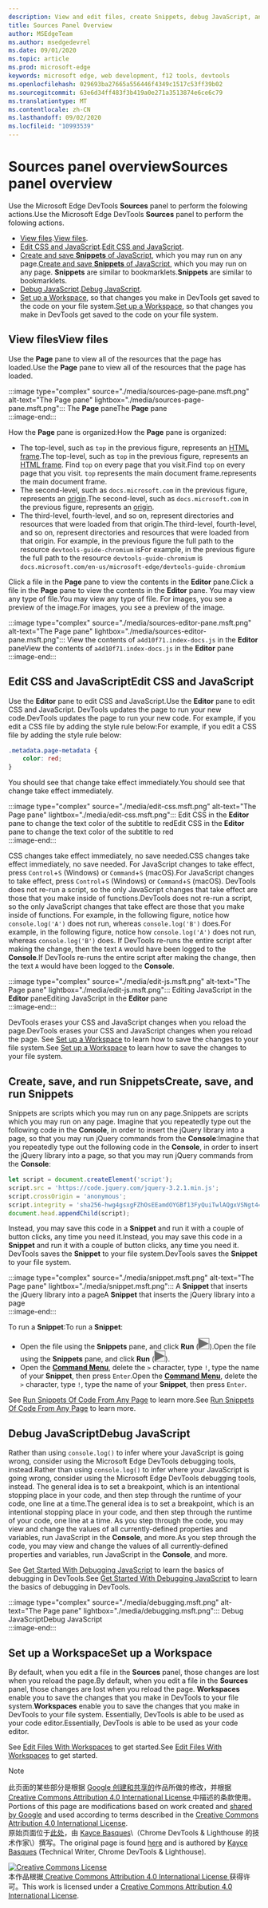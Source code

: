 ```yaml
---
description: View and edit files, create Snippets, debug JavaScript, and set up Workspaces in the Sources panel of Microsoft Edge DevTools.
title: Sources Panel Overview
author: MSEdgeTeam
ms.author: msedgedevrel
ms.date: 09/01/2020
ms.topic: article
ms.prod: microsoft-edge
keywords: microsoft edge, web development, f12 tools, devtools
ms.openlocfilehash: 029693ba27665a556446f4349c1517c53ff39b02
ms.sourcegitcommit: 63e6d34ff483f3b419a0e271a3513874e6ce6c79
ms.translationtype: MT
ms.contentlocale: zh-CN
ms.lasthandoff: 09/02/2020
ms.locfileid: "10993539"
---
```

<!-- Copyright Kayce Basques 

   Licensed under the Apache License, Version 2.0 (the "License");
   you may not use this file except in compliance with the License.
   You may obtain a copy of the License at

       https://www.apache.org/licenses/LICENSE-2.0

   Unless required by applicable law or agreed to in writing, software
   distributed under the License is distributed on an "AS IS" BASIS,
   WITHOUT WARRANTIES OR CONDITIONS OF ANY KIND, either express or implied.
   See the License for the specific language governing permissions and
   limitations under the License.  -->







# <span data-ttu-id="02626-104">Sources panel overview</span><span class="sxs-lookup"><span data-stu-id="02626-104">Sources panel overview</span></span> 



<span data-ttu-id="02626-105">Use the Microsoft Edge DevTools **Sources** panel to perform the folowing actions.</span><span class="sxs-lookup"><span data-stu-id="02626-105">Use the Microsoft Edge DevTools **Sources** panel to perform the folowing actions.</span></span>  

*   <span data-ttu-id="02626-106">[View files](#view-files).</span><span class="sxs-lookup"><span data-stu-id="02626-106">[View files](#view-files).</span></span>  
*   <span data-ttu-id="02626-107">[Edit CSS and JavaScript](#edit-css-and-javascript).</span><span class="sxs-lookup"><span data-stu-id="02626-107">[Edit CSS and JavaScript](#edit-css-and-javascript).</span></span>  
*   <span data-ttu-id="02626-108">[Create and save **Snippets** of JavaScript](#create-save-and-run-snippets), which you may run on any page.</span><span class="sxs-lookup"><span data-stu-id="02626-108">[Create and save **Snippets** of JavaScript](#create-save-and-run-snippets), which you may run on any page.</span></span>  <span data-ttu-id="02626-109">**Snippets** are similar to bookmarklets.</span><span class="sxs-lookup"><span data-stu-id="02626-109">**Snippets** are similar to bookmarklets.</span></span>  
*   <span data-ttu-id="02626-110">[Debug JavaScript](#debug-javascript).</span><span class="sxs-lookup"><span data-stu-id="02626-110">[Debug JavaScript](#debug-javascript).</span></span>  
*   <span data-ttu-id="02626-111">[Set up a Workspace](#set-up-a-workspace), so that changes you make in DevTools get saved to the code on your file system.</span><span class="sxs-lookup"><span data-stu-id="02626-111">[Set up a Workspace](#set-up-a-workspace), so that changes you make in DevTools get saved to the code on your file system.</span></span>  
    
## <span data-ttu-id="02626-112">View files</span><span class="sxs-lookup"><span data-stu-id="02626-112">View files</span></span> 

<span data-ttu-id="02626-113">Use the **Page** pane to view all of the resources that the page has loaded.</span><span class="sxs-lookup"><span data-stu-id="02626-113">Use the **Page** pane to view all of the resources that the page has loaded.</span></span>

:::image type="complex" source="./media/sources-page-pane.msft.png" alt-text="The Page pane" lightbox="./media/sources-page-pane.msft.png":::
   <span data-ttu-id="02626-115">The **Page** pane</span><span class="sxs-lookup"><span data-stu-id="02626-115">The **Page** pane</span></span>  
:::image-end:::  

<span data-ttu-id="02626-116">How the **Page** pane is organized:</span><span class="sxs-lookup"><span data-stu-id="02626-116">How the **Page** pane is organized:</span></span>  
*   <span data-ttu-id="02626-117">The top-level, such as `top` in the previous figure, represents an [HTML frame][W3CHtml4Frames].</span><span class="sxs-lookup"><span data-stu-id="02626-117">The top-level, such as `top` in the previous figure, represents an [HTML frame][W3CHtml4Frames].</span></span>  <span data-ttu-id="02626-118">Find `top` on every page that you visit.</span><span class="sxs-lookup"><span data-stu-id="02626-118">Find `top` on every page that you visit.</span></span>  `top` <span data-ttu-id="02626-119">represents the main document frame.</span><span class="sxs-lookup"><span data-stu-id="02626-119">represents the main document frame.</span></span>  
*   <span data-ttu-id="02626-120">The second-level, such as `docs.microsoft.com` in the previous figure, represents an [origin][HtmlstandardOrigin].</span><span class="sxs-lookup"><span data-stu-id="02626-120">The second-level, such as `docs.microsoft.com` in the previous figure, represents an [origin][HtmlstandardOrigin].</span></span>  
*   <span data-ttu-id="02626-121">The third-level, fourth-level, and so on, represent directories and resources that were loaded from that origin.</span><span class="sxs-lookup"><span data-stu-id="02626-121">The third-level, fourth-level, and so on, represent directories and resources that were loaded from that origin.</span></span>  <span data-ttu-id="02626-122">For example, in the previous figure the full path to the resource `devtools-guide-chromium` is</span><span class="sxs-lookup"><span data-stu-id="02626-122">For example, in the previous figure the full path to the resource `devtools-guide-chromium` is</span></span> `docs.microsoft.com/en-us/microsoft-edge/devtools-guide-chromium`  
    
<span data-ttu-id="02626-123">Click a file in the **Page** pane to view the contents in the **Editor** pane.</span><span class="sxs-lookup"><span data-stu-id="02626-123">Click a file in the **Page** pane to view the contents in the **Editor** pane.</span></span>  <span data-ttu-id="02626-124">You may view any type of file.</span><span class="sxs-lookup"><span data-stu-id="02626-124">You may view any type of file.</span></span>  <span data-ttu-id="02626-125">For images, you see a preview of the image.</span><span class="sxs-lookup"><span data-stu-id="02626-125">For images, you see a preview of the image.</span></span>  

:::image type="complex" source="./media/sources-editor-pane.msft.png" alt-text="The Page pane" lightbox="./media/sources-editor-pane.msft.png":::
   <span data-ttu-id="02626-127">View the contents of `a4d10f71.index-docs.js` in the **Editor** pane</span><span class="sxs-lookup"><span data-stu-id="02626-127">View the contents of `a4d10f71.index-docs.js` in the **Editor** pane</span></span>  
:::image-end:::  

## <span data-ttu-id="02626-128">Edit CSS and JavaScript</span><span class="sxs-lookup"><span data-stu-id="02626-128">Edit CSS and JavaScript</span></span> 

<span data-ttu-id="02626-129">Use the **Editor** pane to edit CSS and JavaScript.</span><span class="sxs-lookup"><span data-stu-id="02626-129">Use the **Editor** pane to edit CSS and JavaScript.</span></span>  <span data-ttu-id="02626-130">DevTools updates the page to run your new code.</span><span class="sxs-lookup"><span data-stu-id="02626-130">DevTools updates the page to run your new code.</span></span>  <span data-ttu-id="02626-131">For example, if you edit a CSS file by adding the style rule below:</span><span class="sxs-lookup"><span data-stu-id="02626-131">For example, if you edit a CSS file by adding the style rule below:</span></span>

```css
.metadata.page-metadata {
    color: red;
}
```

<span data-ttu-id="02626-132">You should see that change take effect immediately.</span><span class="sxs-lookup"><span data-stu-id="02626-132">You should see that change take effect immediately.</span></span>

:::image type="complex" source="./media/edit-css.msft.png" alt-text="The Page pane" lightbox="./media/edit-css.msft.png":::
   <span data-ttu-id="02626-134">Edit CSS in the **Editor** pane to change the text color of the subtitle to red</span><span class="sxs-lookup"><span data-stu-id="02626-134">Edit CSS in the **Editor** pane to change the text color of the subtitle to red</span></span>  
:::image-end:::  

<span data-ttu-id="02626-135">CSS changes take effect immediately, no save needed.</span><span class="sxs-lookup"><span data-stu-id="02626-135">CSS changes take effect immediately, no save needed.</span></span>  <span data-ttu-id="02626-136">For JavaScript changes to take effect, press `Control`+`S` \(Windows\) or `Command`+`S` \(macOS\).</span><span class="sxs-lookup"><span data-stu-id="02626-136">For JavaScript changes to take effect, press `Control`+`S` \(Windows\) or `Command`+`S` \(macOS\).</span></span>  <span data-ttu-id="02626-137">DevTools does not re-run a script, so the only JavaScript changes that take effect are those that you make inside of functions.</span><span class="sxs-lookup"><span data-stu-id="02626-137">DevTools does not re-run a script, so the only JavaScript changes that take effect are those that you make inside of functions.</span></span>  <span data-ttu-id="02626-138">For example, in the following figure, notice how `console.log('A')` does not run, whereas `console.log('B')` does.</span><span class="sxs-lookup"><span data-stu-id="02626-138">For example, in the following figure, notice how `console.log('A')` does not run, whereas `console.log('B')` does.</span></span>  <span data-ttu-id="02626-139">If DevTools re-runs the entire script after making the change, then the text `A` would have been logged to the **Console**.</span><span class="sxs-lookup"><span data-stu-id="02626-139">If DevTools re-runs the entire script after making the change, then the text `A` would have been logged to the **Console**.</span></span>  

:::image type="complex" source="./media/edit-js.msft.png" alt-text="The Page pane" lightbox="./media/edit-js.msft.png":::
   <span data-ttu-id="02626-141">Editing JavaScript in the **Editor** pane</span><span class="sxs-lookup"><span data-stu-id="02626-141">Editing JavaScript in the **Editor** pane</span></span>  
:::image-end:::  

<span data-ttu-id="02626-142">DevTools erases your CSS and JavaScript changes when you reload the page.</span><span class="sxs-lookup"><span data-stu-id="02626-142">DevTools erases your CSS and JavaScript changes when you reload the page.</span></span>  <span data-ttu-id="02626-143">See [Set up a Workspace](#set-up-a-workspace) to learn how to save the changes to your file system.</span><span class="sxs-lookup"><span data-stu-id="02626-143">See [Set up a Workspace](#set-up-a-workspace) to learn how to save the changes to your file system.</span></span>  

## <span data-ttu-id="02626-144">Create, save, and run Snippets</span><span class="sxs-lookup"><span data-stu-id="02626-144">Create, save, and run Snippets</span></span> 

<span data-ttu-id="02626-145">Snippets are scripts which you may run on any page.</span><span class="sxs-lookup"><span data-stu-id="02626-145">Snippets are scripts which you may run on any page.</span></span>  <span data-ttu-id="02626-146">Imagine that you repeatedly type out the following code in the **Console**, in order to insert the jQuery library into a page, so that you may run jQuery commands from the **Console**:</span><span class="sxs-lookup"><span data-stu-id="02626-146">Imagine that you repeatedly type out the following code in the **Console**, in order to insert the jQuery library into a page, so that you may run jQuery commands from the **Console**:</span></span>  

```javascript
let script = document.createElement('script');
script.src = 'https://code.jquery.com/jquery-3.2.1.min.js';
script.crossOrigin = 'anonymous';
script.integrity = 'sha256-hwg4gsxgFZhOsEEamdOYGBf13FyQuiTwlAQgxVSNgt4=';
document.head.appendChild(script);
```  

<span data-ttu-id="02626-147">Instead, you may save this code in a **Snippet** and run it with a couple of button clicks, any time you need it.</span><span class="sxs-lookup"><span data-stu-id="02626-147">Instead, you may save this code in a **Snippet** and run it with a couple of button clicks, any time you need it.</span></span>  <span data-ttu-id="02626-148">DevTools saves the **Snippet** to your file system.</span><span class="sxs-lookup"><span data-stu-id="02626-148">DevTools saves the **Snippet** to your file system.</span></span>  

:::image type="complex" source="./media/snippet.msft.png" alt-text="The Page pane" lightbox="./media/snippet.msft.png":::
   <span data-ttu-id="02626-150">A **Snippet** that inserts the jQuery library into a page</span><span class="sxs-lookup"><span data-stu-id="02626-150">A **Snippet** that inserts the jQuery library into a page</span></span>  
:::image-end:::  

<span data-ttu-id="02626-151">To run a **Snippet**:</span><span class="sxs-lookup"><span data-stu-id="02626-151">To run a **Snippet**:</span></span>

*   <span data-ttu-id="02626-152">Open the file using the **Snippets** pane, and click **Run** \(![The Run button][ImageRunIcon]\).</span><span class="sxs-lookup"><span data-stu-id="02626-152">Open the file using the **Snippets** pane, and click **Run** \(![The Run button][ImageRunIcon]\).</span></span>  
*   <span data-ttu-id="02626-153">Open the **[Command Menu][DevtoolsGuideChromiumCommandMenuIndex]**, delete the `>` character, type `!`, type the name of your **Snippet**, then press `Enter`.</span><span class="sxs-lookup"><span data-stu-id="02626-153">Open the **[Command Menu][DevtoolsGuideChromiumCommandMenuIndex]**, delete the `>` character, type `!`, type the name of your **Snippet**, then press `Enter`.</span></span>  
    
<span data-ttu-id="02626-154">See [Run Snippets Of Code From Any Page][DevtoolsGuideChromiumJavascriptSnippets] to learn more.</span><span class="sxs-lookup"><span data-stu-id="02626-154">See [Run Snippets Of Code From Any Page][DevtoolsGuideChromiumJavascriptSnippets] to learn more.</span></span>

## <span data-ttu-id="02626-155">Debug JavaScript</span><span class="sxs-lookup"><span data-stu-id="02626-155">Debug JavaScript</span></span> 

<span data-ttu-id="02626-156">Rather than using `console.log()` to infer where your JavaScript is going wrong, consider using the Microsoft Edge DevTools debugging tools, instead.</span><span class="sxs-lookup"><span data-stu-id="02626-156">Rather than using `console.log()` to infer where your JavaScript is going wrong, consider using the Microsoft Edge DevTools debugging tools, instead.</span></span>  <span data-ttu-id="02626-157">The general idea is to set a breakpoint, which is an intentional stopping place in your code, and then step through the runtime of your code, one line at a time.</span><span class="sxs-lookup"><span data-stu-id="02626-157">The general idea is to set a breakpoint, which is an intentional stopping place in your code, and then step through the runtime of your code, one line at a time.</span></span>  <span data-ttu-id="02626-158">As you step through the code, you may view and change the values of all currently-defined properties and variables, run JavaScript in the **Console**, and more.</span><span class="sxs-lookup"><span data-stu-id="02626-158">As you step through the code, you may view and change the values of all currently-defined properties and variables, run JavaScript in the **Console**, and more.</span></span>

<span data-ttu-id="02626-159">See [Get Started With Debugging JavaScript][DevtoolsGuideChromiumJavascriptIndex] to learn the basics of debugging in DevTools.</span><span class="sxs-lookup"><span data-stu-id="02626-159">See [Get Started With Debugging JavaScript][DevtoolsGuideChromiumJavascriptIndex] to learn the basics of debugging in DevTools.</span></span>

:::image type="complex" source="./media/debugging.msft.png" alt-text="The Page pane" lightbox="./media/debugging.msft.png":::
   <span data-ttu-id="02626-161">Debug JavaScript</span><span class="sxs-lookup"><span data-stu-id="02626-161">Debug JavaScript</span></span>  
:::image-end:::  

## <span data-ttu-id="02626-162">Set up a Workspace</span><span class="sxs-lookup"><span data-stu-id="02626-162">Set up a Workspace</span></span> 

<span data-ttu-id="02626-163">By default, when you edit a file in the **Sources** panel, those changes are lost when you reload the page.</span><span class="sxs-lookup"><span data-stu-id="02626-163">By default, when you edit a file in the **Sources** panel, those changes are lost when you reload the page.</span></span>  <span data-ttu-id="02626-164">**Workspaces** enable you to save the changes that you make in DevTools to your file system.</span><span class="sxs-lookup"><span data-stu-id="02626-164">**Workspaces** enable you to save the changes that you make in DevTools to your file system.</span></span>  <span data-ttu-id="02626-165">Essentially, DevTools is able to be used as your code editor.</span><span class="sxs-lookup"><span data-stu-id="02626-165">Essentially, DevTools is able to be used as your code editor.</span></span>

<span data-ttu-id="02626-166">See [Edit Files With Workspaces][DevtoolsGuideChromiumWorkspacesIndex] to get started.</span><span class="sxs-lookup"><span data-stu-id="02626-166">See [Edit Files With Workspaces][DevtoolsGuideChromiumWorkspacesIndex] to get started.</span></span>

<!--  
 


-->  

<!-- image links -->  

[ImageRunIcon]: ./media/run-snippet-icon.msft.png  

<!-- links -->  

[DevtoolsGuideChromiumCommandMenuIndex]: ./command-menu/index.md "Run Commands With The Microsoft Edge DevTools Command Menu"  
[DevtoolsGuideChromiumJavascriptIndex]: ./javascript/index.md "Get Started with Debugging JavaScript in Microsoft Edge DevTools"  
[DevtoolsGuideChromiumJavascriptSnippets]: ./javascript/snippets.md "Run Snippets Of JavaScript On Any Page With Microsoft Edge DevTools"  
[DevtoolsGuideChromiumWorkspacesIndex]: ./workspaces/index.md "Edit Files With Workspaces"  

[HtmlstandardOrigin]: https://html.spec.whatwg.org/multipage/origin.html#origin "Origin - HTML Standard"  

[W3CHtml4Frames]: https://w3.org/TR/html401/present/frames.html "Frames | W3C"  

> [!NOTE]
> <span data-ttu-id="02626-173">此页面的某些部分是根据 [Google 创建和共享的][GoogleSitePolicies]作品所做的修改，并根据[ Creative Commons Attribution 4.0 International License ][CCA4IL]中描述的条款使用。</span><span class="sxs-lookup"><span data-stu-id="02626-173">Portions of this page are modifications based on work created and [shared by Google][GoogleSitePolicies] and used according to terms described in the [Creative Commons Attribution 4.0 International License][CCA4IL].</span></span>  
> <span data-ttu-id="02626-174">原始页面位于[此处](https://developers.google.com/web/tools/chrome-devtools/sources)，由 [Kayce Basques][KayceBasques]\（Chrome DevTools \& Lighthouse 的技术作家\）撰写。</span><span class="sxs-lookup"><span data-stu-id="02626-174">The original page is found [here](https://developers.google.com/web/tools/chrome-devtools/sources) and is authored by [Kayce Basques][KayceBasques] \(Technical Writer, Chrome DevTools \& Lighthouse\).</span></span>  

[![Creative Commons License][CCby4Image]][CCA4IL]  
<span data-ttu-id="02626-176">本作品根据[ Creative Commons Attribution 4.0 International License ][CCA4IL]获得许可。</span><span class="sxs-lookup"><span data-stu-id="02626-176">This work is licensed under a [Creative Commons Attribution 4.0 International License][CCA4IL].</span></span>  

[CCA4IL]: https://creativecommons.org/licenses/by/4.0  
[CCby4Image]: https://i.creativecommons.org/l/by/4.0/88x31.png  
[GoogleSitePolicies]: https://developers.google.com/terms/site-policies  
[KayceBasques]: https://developers.google.com/web/resources/contributors/kaycebasques  
